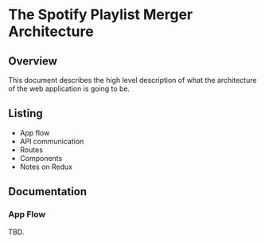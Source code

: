 # The Spotify Playlist Merger Architecture

## Overview 
This document describes the high level description of what the architecture of the web application is going to be. 

## Listing
* App flow
* API communication
* Routes
* Components
* Notes on Redux

## Documentation

### App Flow
TBD.